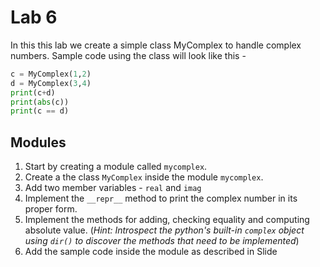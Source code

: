 # Lab 6

In this this lab we create a simple class MyComplex to handle complex numbers.
Sample code using the class will look like this -
```python
c = MyComplex(1,2)
d = MyComplex(3,4)
print(c+d)
print(abs(c))
print(c == d)
```
## Modules
1. Start by creating a module called `mycomplex`.
2. Create a the class `MyComplex` inside the module `mycomplex`.
3. Add two member variables - `real` and `imag`
4. Implement the `__repr__` method to print the complex number in its proper form.
5. Implement the methods for adding, checking equality and computing absolute value. (*Hint: Introspect the python's built-in `complex` object using `dir()` to discover the methods that need to be implemented*)
6. Add the sample code inside the module as described in Slide

